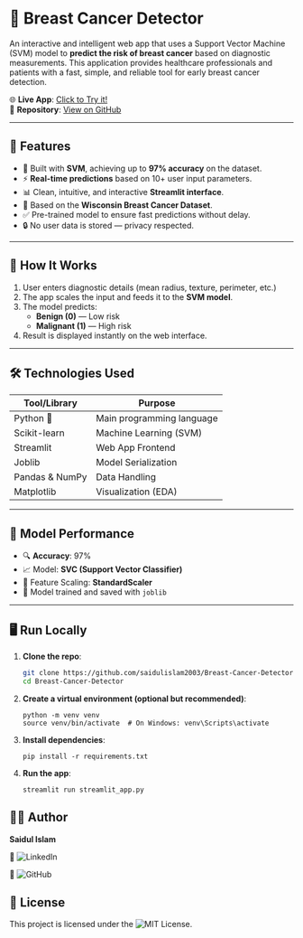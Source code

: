 # 🧬 Breast Cancer Detector

An interactive and intelligent web app that uses a Support Vector Machine (SVM) model to **predict the risk of breast cancer** based on diagnostic measurements. This application provides healthcare professionals and patients with a fast, simple, and reliable tool for early breast cancer detection.

🌐 **Live App**: [Click to Try it!](https://breast-cancer-detector-app.streamlit.app/)  
📁 **Repository**: [View on GitHub](https://github.com/saidulislam2003/Breast-Cancer-Detector)

---

## 🚀 Features

- 🎯 Built with **SVM**, achieving up to **97% accuracy** on the dataset.
- ⚡ **Real-time predictions** based on 10+ user input parameters.
- 📊 Clean, intuitive, and interactive **Streamlit interface**.
- 📁 Based on the **Wisconsin Breast Cancer Dataset**.
- ✅ Pre-trained model to ensure fast predictions without delay.
- 🔒 No user data is stored — privacy respected.

---

## 📌 How It Works

1. User enters diagnostic details (mean radius, texture, perimeter, etc.)
2. The app scales the input and feeds it to the **SVM model**.
3. The model predicts:
   - **Benign (0)** — Low risk
   - **Malignant (1)** — High risk
4. Result is displayed instantly on the web interface.

---

## 🛠️ Technologies Used

| Tool/Library     | Purpose                          |
|------------------|----------------------------------|
| Python 🐍        | Main programming language        |
| Scikit-learn     | Machine Learning (SVM)           |
| Streamlit        | Web App Frontend                 |
| Joblib           | Model Serialization              |
| Pandas & NumPy   | Data Handling                    |
| Matplotlib       | Visualization (EDA)              |

---

## 🧪 Model Performance

- 🔍 **Accuracy**: 97%
- 📈 Model: **SVC (Support Vector Classifier)**
- 🔬 Feature Scaling: **StandardScaler**
- 💾 Model trained and saved with `joblib`

---

## 🖥️ Run Locally

1. **Clone the repo**:
   ```bash
   git clone https://github.com/saidulislam2003/Breast-Cancer-Detector.git
   cd Breast-Cancer-Detector
2. **Create a virtual environment (optional but recommended)**:
   ```
   python -m venv venv
   source venv/bin/activate  # On Windows: venv\Scripts\activate
   ```

3. **Install dependencies**:
   ```
   pip install -r requirements.txt
   ```

4. **Run the app**:
   ```
   streamlit run streamlit_app.py
   ```


## 🙋‍♂️ Author

**Saidul Islam**

🔗 ![LinkedIn](https://www.linkedin.com/in/saidulislam2003/)

🐙 ![GitHub](https://github.com/saidulislam2003/Breast-Cancer-Detector/tree/main)

## 📄 License
This project is licensed under the ![MIT License](LICENSE).
